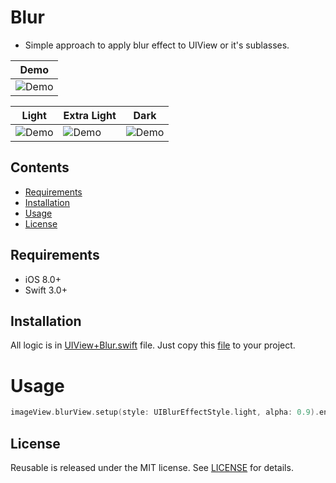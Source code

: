 # Blur
- Simple approach to apply blur effect to UIView or it's sublasses.

|             Demo                |
|---------------------------------|
|![Demo](https://github.com/romansorochak/Blur/blob/master/Blur/Demo.gif)|



|             Light               |           Extra Light           |          Dark                   |
|---------------------------------|---------------------------------|---------------------------------|
|![Demo](https://github.com/romansorochak/Blur/blob/master/Blur/blur_light.jpg)|![Demo](https://github.com/romansorochak/Blur/blob/master/Blur/blur_extra_light.jpg)|![Demo](https://github.com/romansorochak/Blur/blob/master/Blur/blur_dark.jpg)|

## Contents
- [Requirements](#requirements)
- [Installation](#installation)
- [Usage](#usage)
- [License](#license)


## Requirements

- iOS 8.0+
- Swift 3.0+

## Installation
All logic is in [UIView+Blur.swift](https://github.com/romansorochak/Blur/blob/master/Blur/UIView%2BBlur.swift) file.
Just copy this [file](https://github.com/romansorochak/Blur/blob/master/Blur/UIView%2BBlur.swift) to your project.


# Usage
```swift 
imageView.blurView.setup(style: UIBlurEffectStyle.light, alpha: 0.9).enable()
```

## License

Reusable is released under the MIT license. See [LICENSE](https://github.com/romansorochak/Blur/blob/master/LICENSE) for details.
